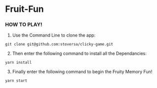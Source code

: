 # Fruit-Fun

### HOW TO PLAY!
1. Use the Command Line to clone the app:
```
git clone git@github.com:stoversa/clicky-game.git
```
2. Then enter the following command to install all the Dependancies:
```
yarn install
```

3. Finally enter the following command to begin the Fruity Memory Fun!
```
yarn start
```
